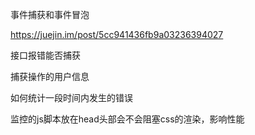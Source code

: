 事件捕获和事件冒泡

https://juejin.im/post/5cc941436fb9a03236394027


接口报错能否捕获





捕获操作的用户信息


如何统计一段时间内发生的错误


监控的js脚本放在head头部会不会阻塞css的渲染，影响性能


